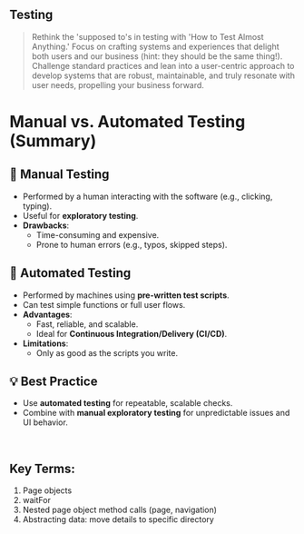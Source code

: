 ## Testing

> Rethink the 'supposed to's in testing with 'How to Test Almost Anything.' Focus on crafting systems and experiences that delight both users and our business (hint: they should be the same thing!). Challenge standard practices and lean into a user-centric approach to develop systems that are robust, maintainable, and truly resonate with user needs, propelling your business forward.


# Manual vs. Automated Testing (Summary)

## 🧪 Manual Testing
- Performed by a human interacting with the software (e.g., clicking, typing).
- Useful for **exploratory testing**.
- **Drawbacks**:
  - Time-consuming and expensive.
  - Prone to human errors (e.g., typos, skipped steps).

## 🤖 Automated Testing
- Performed by machines using **pre-written test scripts**.
- Can test simple functions or full user flows.
- **Advantages**:
  - Fast, reliable, and scalable.
  - Ideal for **Continuous Integration/Delivery (CI/CD)**.
- **Limitations**:
  - Only as good as the scripts you write.

## 💡 Best Practice
- Use **automated testing** for repeatable, scalable checks.
- Combine with **manual exploratory testing** for unpredictable issues and UI behavior.


<br/>


## Key Terms:
1. Page objects
2. waitFor
3. Nested page object method calls (page, navigation)
4. Abstracting data: move details to specific directory

